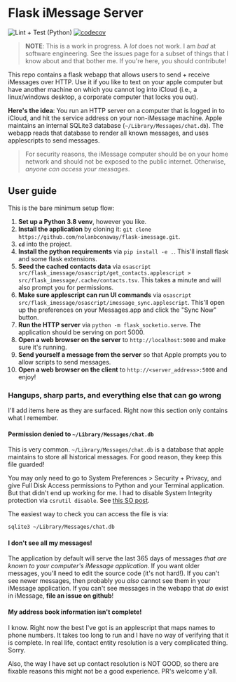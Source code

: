 # Flask iMessage Server

![Lint + Test (Python)](https://github.com/nolanbconaway/flask-imessage/workflows/Lint%20+%20Test%20(Python)/badge.svg?event=push)
[![codecov](https://codecov.io/gh/nolanbconaway/flask-imessage/branch/main/graph/badge.svg?token=G053KV5WHB)](https://codecov.io/gh/nolanbconaway/flask-imessage)

> **NOTE**: This is a work in progress. A _lot_ does not work. I am _bad_ at software engineering. See the issues page for a subset of things that I know about and that bother me. If you're here, you should contribute!

This repo contains a flask webapp that allows users to send + receive iMessages over HTTP. Use it if you like to text on your apple computer but have another machine on which you cannot log into iCloud (i.e., a linux/windows desktop, a corporate computer that locks you out).

**Here's the idea**: You run an HTTP server on a computer that is logged in to iCloud, and hit the service address on your non-iMessage machine. Apple maintains an internal SQLite3 database (`~/Library/Messages/chat.db`). The webapp reads that database to render all known messages, and uses applescripts to send messages.

> For security reasons, the iMessage computer should be on your home network and should not be exposed to the public internet. Otherwise, _anyone can access your messages_.

## User guide

This is the bare minimum setup flow:

1. **Set up a Python 3.8 venv**, however you like.
2. **Install the application** by cloning it: `git clone https://github.com/nolanbconaway/flask-imessage.git`.
3. **`cd`** into the project.
4. **Install the python requirements** via `pip install -e .`. This'll install flask and some flask extensions.
5. **Seed the cached contacts data** via `osascript src/flask_imessage/osascript/get_contacts.applescript > src/flask_imessage/.cache/contacts.tsv`. This takes a minute and will also prompt you for permissions. 
6. **Make sure applescript can run UI commands** via `osascript src/flask_imessage/osascript/imessage_sync.applescript`. This'll open up the preferences on your Messages.app and click the "Sync Now" button.
7. **Run the HTTP server** via `python -m flask_socketio.serve`. The application should be serving on port 5000.
8. **Open a web browser on the server** to `http://localhost:5000` and make sure it's running. 
9. **Send yourself a message from the server** so that Apple prompts you to allow scripts to send messages.
10. **Open a web browser on the client** to `http://<server_address>:5000` and enjoy!


### Hangups, sharp parts, and everything else that can go wrong

I'll add items here as they are surfaced. Right now this section only contains what I remember.

#### Permission denied to `~/Library/Messages/chat.db`

This is very common. `~/Library/Messages/chat.db` is a database that apple maintains to store all historical messages. For good reason, they keep this file guarded! 

You may only need to go to System Preferences > Security + Privacy, and give Full Disk Access permissions to Python and your Terminal application. But that didn't end up working for me. I had to 
disable System Integrity protection via `csrutil disable`. See [this SO post](https://apple.stackexchange.com/questions/208478).

The easiest way to check you can access the file is via:

```sh
sqlite3 ~/Library/Messages/chat.db
```

#### I don't see all my messages!

The application by default will serve the last 365 days of messages _that are known to your computer's iMessage application_. If you want older messages, you'll need to edit the source code (it's not hard!). If you can't see newer messages, then probably you _also_ cannot see them in your iMessage application. If you can't see messages in the webapp that _do_ exist in iMessage, **file an issue on github**!

#### My address book information isn't complete!

I know. Right now the best I've got is an applescript that maps names to phone numbers. It takes too long to run and I have no way of verifying that it is complete. In real life, contact entity resolution is a very complicated thing. Sorry.

Also, the way I have set up contact resolution is NOT GOOD, so there are fixable reasons this might not be a good experience. PR's welcome y'all.